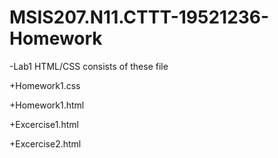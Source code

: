 # MSIS207.N11.CTTT-19521236-Homework
-Lab1 HTML/CSS consists of these file

+Homework1.css

+Homework1.html

+Excercise1.html

+Excercise2.html
